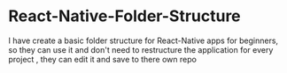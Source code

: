 # React-Native-Folder-Structure
I have create a basic folder structure for React-Native apps for beginners, so they can use it and don't need to restructure the application for every project , they can edit it and save to there own repo 

